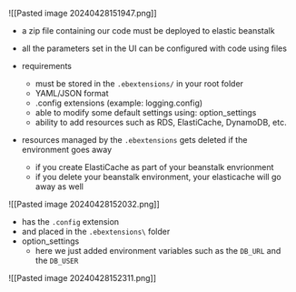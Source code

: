 ![[Pasted image 20240428151947.png]]
- a zip file containing our code must be deployed to elastic beanstalk
- all the parameters set in the UI can be configured with code using files
- requirements
	- must be stored in the `.ebextensions/` in your root folder
	- YAML/JSON format
	- .config extensions (example: logging.config)
	- able to modify some default settings using: option_settings
	- ability to add resources such as RDS, ElastiCache, DynamoDB, etc.

- resources managed by the `.ebextensions` gets deleted if the environment goes away
	- if you create ElastiCache as part of your beanstalk envrionment
	- if you delete your beanstalk environment, your elasticache will go away as well

![[Pasted image 20240428152032.png]]
- has the `.config` extension
- and placed in the `.ebextensions\` folder
- option_settings
	- here we just added environment variables such as the `DB_URL` and the `DB_USER`

![[Pasted image 20240428152311.png]]